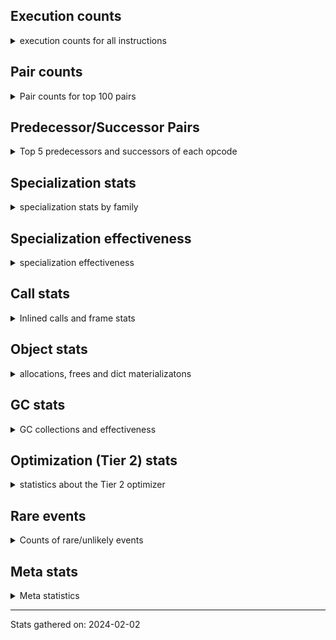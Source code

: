 ## Execution counts

<details>
<summary> execution counts for all instructions </summary>

|Name | Base Count | Head Count | Change | 
|---|---:|---:|---:|
| GET_YIELD_FROM_ITER | 20,719,928 | 36,719,752 | 77.2% |
| JUMP_BACKWARD_NO_INTERRUPT | 316,601,822 | 551,647,129 | 74.2% |
| SEND_GEN | 451,465,272 | 702,499,437 | 55.6% |
| LOAD_ATTR_CLASS | 134,963,840 | 173,419,923 | 28.5% |
| YIELD_VALUE | 1,048,396,328 | 1,300,358,433 | 24.0% |
| JUMP_BACKWARD | 142,427,052 | 159,706,044 | 12.1% |
| TO_BOOL_ALWAYS_TRUE | 211,801,482 | 235,888,000 | 11.4% |
| FOR_ITER_GEN | 200,161,213 | 217,205,905 | 8.5% |
| LOAD_FAST_CHECK | 10,403,323 | 11,253,388 | 8.2% |
| BUILD_CONST_KEY_MAP | 12,334,274 | 13,095,730 | 6.2% |
| UNARY_INVERT | 13,859,346 | 14,713,811 | 6.2% |
| LOAD_ATTR_INSTANCE_VALUE | 4,401,128,616 | 4,657,860,565 | 5.8% |
| RESUME_CHECK | 6,417,994,577 | 6,773,077,965 | 5.5% |
| END_SEND | 298,303,823 | 314,304,646 | 5.4% |
| COMPARE_OP_INT | 1,475,286,508 | 1,539,196,301 | 4.3% |
| RETURN_GENERATOR | 377,840,828 | 393,818,779 | 4.2% |
| LOAD_ATTR_PROPERTY | 79,414,991 | 82,363,883 | 3.7% |
| BEFORE_WITH | 8,640,025 | 8,956,716 | 3.7% |
| LOAD_ATTR_METHOD_WITH_VALUES | 2,036,760,633 | 2,106,280,975 | 3.4% |
| STORE_ATTR_INSTANCE_VALUE | 1,071,888,012 | 1,108,412,382 | 3.4% |
| UNARY_NEGATIVE | 152,145,738 | 157,187,887 | 3.3% |
| EXTENDED_ARG | 288,162,945 | 297,016,893 | 3.1% |
| TO_BOOL_INT | 185,539,172 | 190,823,700 | 2.8% |
| TO_BOOL_NONE | 598,551,654 | 614,955,316 | 2.7% |
| BINARY_SUBSCR_DICT | 600,926,601 | 617,298,064 | 2.7% |
| RETURN_CONST | 1,904,555,778 | 1,955,696,969 | 2.7% |
| POP_TOP | 3,372,273,457 | 3,456,202,614 | 2.5% |
| CALL_PY_EXACT_ARGS | 3,008,327,865 | 3,082,456,078 | 2.5% |
| CALL_METHOD_DESCRIPTOR_FAST | 395,938,673 | 405,637,573 | 2.4% |
| COMPARE_OP_STR | 312,534,395 | 319,974,150 | 2.4% |
| JUMP_FORWARD | 522,544,582 | 534,446,322 | 2.3% |
| POP_JUMP_IF_NONE | 429,085,226 | 438,699,457 | 2.2% |
| COMPARE_OP | 135,921,827 | 138,904,134 | 2.2% |
| LOAD_SUPER_ATTR_METHOD | 119,873,474 | 122,431,436 | 2.1% |
| CALL_BOUND_METHOD_EXACT_ARGS | 194,245,549 | 198,299,840 | 2.1% |
| LOAD_GLOBAL_MODULE | 3,446,964,792 | 3,513,093,278 | 1.9% |
| BINARY_OP_ADD_UNICODE | 92,828,460 | 94,570,540 | 1.9% |
| POP_JUMP_IF_FALSE | 7,054,650,369 | 7,178,842,844 | 1.8% |
| BINARY_OP_MULTIPLY_INT | 174,967,058 | 177,858,919 | 1.7% |
| LOAD_FAST | 27,451,749,504 | 27,883,175,612 | 1.6% |
| RETURN_VALUE | 3,929,987,453 | 3,983,581,679 | 1.4% |
| CALL_LIST_APPEND | 324,141,713 | 328,393,463 | 1.3% |
| STORE_FAST | 7,668,414,614 | 7,758,720,425 | 1.2% |
| CALL_LEN | 366,843,706 | 371,058,361 | 1.1% |
| LOAD_ATTR | 1,328,334,696 | 1,343,090,561 | 1.1% |
| ENTER_EXECUTOR | 2,374,318,301 | 2,400,122,126 | 1.1% |
| STORE_ATTR | 66,542,971 | 67,263,939 | 1.1% |
| LOAD_ATTR_METHOD_NO_DICT | 1,411,119,874 | 1,425,622,756 | 1.0% |
| EXIT_INIT_CHECK | 86,510,746 | 87,396,900 | 1.0% |
| CALL_PY_WITH_DEFAULTS | 215,174,363 | 217,343,043 | 1.0% |
| CALL_ALLOC_AND_ENTER_INIT | 88,793,706 | 89,679,860 | 1.0% |
| POP_JUMP_IF_TRUE | 1,736,203,964 | 1,753,469,257 | 1.0% |
| BINARY_SUBSCR_LIST_INT | 568,964,184 | 574,474,034 | 1.0% |
| LOAD_SUPER_ATTR_ATTR | 3,675,822 | 3,710,493 | 0.9% |
| INTERPRETER_EXIT | 1,964,488,770 | 1,982,832,404 | 0.9% |
| FOR_ITER_LIST | 654,278,516 | 660,370,458 | 0.9% |
| LOAD_CONST | 7,126,210,540 | 7,192,126,127 | 0.9% |
| CALL_BUILTIN_CLASS | 151,457,475 | 152,820,276 | 0.9% |
| COPY | 680,076,804 | 685,813,349 | 0.8% |
| BINARY_OP_ADD_INT | 864,624,469 | 871,725,536 | 0.8% |
| COPY_FREE_VARS | 342,986,552 | 345,782,904 | 0.8% |
| BUILD_LIST | 318,577,549 | 321,173,179 | 0.8% |
| STORE_SUBSCR_DICT | 263,600,023 | 265,650,693 | 0.8% |
| TO_BOOL_LIST | 157,008,733 | 158,164,534 | 0.7% |
| BINARY_SUBSCR_STR_INT | 470,479,020 | 473,938,459 | 0.7% |
| LIST_EXTEND | 36,332,745 | 36,577,574 | 0.7% |
| BINARY_SUBSCR | 504,636,476 | 508,034,093 | 0.7% |
| BINARY_OP | 638,647,016 | 642,773,892 | 0.6% |
| SWAP | 585,545,982 | 589,174,405 | 0.6% |
| LIST_APPEND | 61,897,674 | 62,278,976 | 0.6% |
| LOAD_ATTR_NONDESCRIPTOR_WITH_VALUES | 146,716,353 | 147,577,606 | 0.6% |
| LOAD_FAST_AND_CLEAR | 64,544,146 | 64,912,589 | 0.6% |
| CALL | 1,108,341,025 | 1,114,526,922 | 0.6% |
| CALL_METHOD_DESCRIPTOR_O | 393,929,941 | 396,073,815 | 0.5% |
| GET_ITER | 699,242,747 | 702,963,236 | 0.5% |
| CALL_METHOD_DESCRIPTOR_NOARGS | 276,313,769 | 277,769,365 | 0.5% |
| FOR_ITER | 121,171,563 | 121,792,652 | 0.5% |
| CONTAINS_OP | 1,006,291,101 | 1,011,307,921 | 0.5% |
| CONVERT_VALUE | 90,298,584 | 90,748,220 | 0.5% |
| POP_JUMP_IF_NOT_NONE | 633,308,596 | 636,369,267 | 0.5% |
| TO_BOOL_BOOL | 3,734,586,644 | 3,751,984,652 | 0.5% |
| TO_BOOL | 337,517,857 | 339,046,534 | 0.5% |
| FORMAT_SIMPLE | 101,698,980 | 102,150,126 | 0.4% |
| BUILD_STRING | 51,332,388 | 51,558,526 | 0.4% |
| UNARY_NOT | 59,057,551 | 59,315,423 | 0.4% |
| NOP | 953,218,615 | 957,335,199 | 0.4% |
| BUILD_SLICE | 95,911,164 | 96,292,085 | 0.4% |
| STORE_SUBSCR_LIST_INT | 126,003,943 | 126,455,284 | 0.4% |
| LOAD_FAST_LOAD_FAST | 6,182,237,014 | 6,203,667,379 | 0.3% |
| UNPACK_SEQUENCE_TWO_TUPLE | 346,132,665 | 347,204,443 | 0.3% |
| LOAD_ATTR_METHOD_LAZY_DICT | 59,100,324 | 59,272,432 | 0.3% |
| LOAD_ATTR_MODULE | 497,465,976 | 498,901,696 | 0.3% |
| DICT_UPDATE | 66,280 | 66,470 | 0.3% |
| BINARY_SLICE | 281,976,088 | 282,748,735 | 0.3% |
| LOAD_GLOBAL_BUILTIN | 4,354,621,602 | 4,365,794,936 | 0.3% |
| LOAD_ATTR_SLOT | 1,637,432,496 | 1,641,414,812 | 0.2% |
| FOR_ITER_RANGE | 88,783,729 | 88,995,814 | 0.2% |
| BUILD_TUPLE | 814,934,618 | 816,769,713 | 0.2% |
| BUILD_MAP | 114,608,222 | 114,859,178 | 0.2% |
| CALL_ISINSTANCE | 891,155,236 | 892,778,674 | 0.2% |
| WITH_EXCEPT_START | 183,980 | 184,304 | 0.2% |
| BINARY_OP_ADD_FLOAT | 140,797,758 | 141,040,959 | 0.2% |
| LOAD_DEREF | 717,648,258 | 718,861,496 | 0.2% |
| CALL_KW | 243,312,659 | 243,697,370 | 0.2% |
| PUSH_NULL | 1,274,152,397 | 1,275,946,855 | 0.1% |
| CALL_TUPLE_1 | 24,978,461 | 25,011,649 | 0.1% |
| CALL_BUILTIN_FAST | 925,661,828 | 926,769,025 | 0.1% |
| IS_OP | 740,955,537 | 741,841,668 | 0.1% |
| BINARY_OP_SUBTRACT_FLOAT | 108,184,899 | 108,307,591 | 0.1% |
| BINARY_OP_SUBTRACT_INT | 401,845,810 | 402,268,061 | 0.1% |
| DELETE_ATTR | 5,731,283 | 5,736,129 | 0.1% |
| INSTRUMENTED_JUMP_BACKWARD | 10,004 | 10,012 | 0.1% |
| INSTRUMENTED_FOR_ITER | 11,284 | 11,292 | 0.1% |
| COMPARE_OP_FLOAT | 181,121,159 | 181,243,206 | 0.1% |
| STORE_FAST_STORE_FAST | 1,732,305,400 | 1,733,442,415 | 0.1% |
| INSTRUMENTED_POP_JUMP_IF_TRUE | 13,444 | 13,452 | 0.1% |
| CALL_FUNCTION_EX | 186,667,967 | 186,778,082 | 0.1% |
| CHECK_EXC_MATCH | 20,931,695 | 20,943,931 | 0.1% |
| POP_EXCEPT | 21,554,869 | 21,567,433 | 0.1% |
| PUSH_EXC_INFO | 21,555,019 | 21,567,582 | 0.1% |
| DELETE_FAST | 2,082,041 | 2,083,018 | 0.0% |
| CALL_BUILTIN_FAST_WITH_KEYWORDS | 106,304,004 | 106,348,059 | 0.0% |
| BINARY_OP_INPLACE_ADD_UNICODE | 7,821,760 | 7,824,800 | 0.0% |
| RERAISE | 2,612,780 | 2,613,748 | 0.0% |
| STORE_FAST_LOAD_FAST | 34,767,515 | 34,779,059 | 0.0% |
| STORE_GLOBAL | 8,197,380 | 8,199,940 | 0.0% |
| TO_BOOL_STR | 73,071,846 | 73,092,605 | 0.0% |
| IMPORT_NAME | 9,409,861 | 9,412,450 | 0.0% |
| CALL_METHOD_DESCRIPTOR_FAST_WITH_KEYWORDS | 23,866,159 | 23,872,659 | 0.0% |
| IMPORT_FROM | 10,428,344 | 10,430,686 | 0.0% |
| UNPACK_SEQUENCE_TUPLE | 445,686,111 | 445,752,253 | 0.0% |
| CALL_BUILTIN_O | 893,576,786 | 893,692,142 | 0.0% |
| MAKE_CELL | 104,180,529 | 104,192,490 | 0.0% |
| LOAD_SUPER_ATTR | 18,342 | 18,344 | 0.0% |
| DICT_MERGE | 36,142,467 | 36,146,396 | 0.0% |
| STORE_DEREF | 91,062,800 | 91,069,904 | 0.0% |
| UNPACK_SEQUENCE | 310,181 | 310,158 | -0.0% |
| STORE_SUBSCR | 180,980,313 | 180,993,591 | 0.0% |
| SET_FUNCTION_ATTRIBUTE | 90,237,641 | 90,243,357 | 0.0% |
| BUILD_SET | 1,662,605 | 1,662,502 | -0.0% |
| MAKE_FUNCTION | 99,645,683 | 99,651,521 | 0.0% |
| BINARY_OP_MULTIPLY_FLOAT | 267,938,820 | 267,954,381 | 0.0% |
| MAP_ADD | 32,740,911 | 32,742,668 | 0.0% |
| STORE_ATTR_SLOT | 1,417,434,737 | 1,417,500,050 | 0.0% |
| BINARY_SUBSCR_GETITEM | 189,345,370 | 189,353,826 | 0.0% |
| CALL_STR_1 | 40,129,051 | 40,130,771 | 0.0% |
| LOAD_ATTR_NONDESCRIPTOR_NO_DICT | 81,832,767 | 81,836,145 | 0.0% |
| SET_ADD | 906,718 | 906,681 | -0.0% |
| CALL_TYPE_1 | 317,201,896 | 317,193,079 | -0.0% |
| BINARY_SUBSCR_TUPLE_INT | 215,553,239 | 215,558,989 | 0.0% |
| RAISE_VARARGS | 3,814,986 | 3,815,080 | 0.0% |
| DELETE_SUBSCR | 177,637,937 | 177,641,309 | 0.0% |
| RESUME | 271,019 | 271,024 | 0.0% |
| LOAD_GLOBAL | 10,839,780 | 10,839,942 | 0.0% |
| UNPACK_SEQUENCE_LIST | 140,829,590 | 140,831,666 | 0.0% |
| END_FOR | 76,079,363 | 76,080,250 | 0.0% |
| GET_AWAITABLE | 152,102,583 | 152,103,566 | 0.0% |
| FOR_ITER_TUPLE | 328,491,273 | 328,493,332 | 0.0% |
| STORE_SLICE | 35,829,060 | 35,829,250 | 0.0% |
| SEND | 165,326,875 | 165,327,618 | 0.0% |
| CALL_INTRINSIC_1 | 161,054,893 | 161,055,360 | 0.0% |
| LOAD_ATTR_WITH_HINT | 431,500,927 | 431,499,797 | -0.0% |
| STORE_ATTR_WITH_HINT | 67,112,794 | 67,112,807 | 0.0% |
| INSTRUMENTED_POP_JUMP_IF_FALSE | 19,465,840 | 19,465,840 | 0.0% |
| INSTRUMENTED_RESUME | 19,443,620 | 19,443,620 | 0.0% |
| INSTRUMENTED_RETURN_VALUE | 19,434,720 | 19,434,720 | 0.0% |
| LOAD_NAME | 13,238,940 | 13,238,940 | 0.0% |
| GET_ANEXT | 8,000,960 | 8,000,960 | 0.0% |
| END_ASYNC_FOR | 8,000,000 | 8,000,000 | 0.0% |
| GET_AITER | 8,000,000 | 8,000,000 | 0.0% |
| BEFORE_ASYNC_WITH | 3,005,920 | 3,005,920 | 0.0% |
| UNPACK_EX | 755,420 | 755,420 | 0.0% |
| STORE_NAME | 399,460 | 399,460 | 0.0% |
| SET_UPDATE | 88,520 | 88,520 | 0.0% |
| LOAD_BUILD_CLASS | 19,840 | 19,840 | 0.0% |
| INSTRUMENTED_RETURN_CONST | 7,200 | 7,200 | 0.0% |
| LOAD_LOCALS | 3,860 | 3,860 | 0.0% |
| LOAD_FROM_DICT_OR_DEREF | 3,840 | 3,840 | 0.0% |
| CLEANUP_THROW | 1,520 | 1,520 | 0.0% |
| DELETE_NAME | 900 | 900 | 0.0% |
| FORMAT_WITH_SPEC | 840 | 840 | 0.0% |
| INSTRUMENTED_POP_JUMP_IF_NONE | 720 | 720 | 0.0% |
| SETUP_ANNOTATIONS | 540 | 540 | 0.0% |
| INSTRUMENTED_JUMP_FORWARD | 400 | 400 | 0.0% |
| INSTRUMENTED_POP_JUMP_IF_NOT_NONE | 400 | 400 | 0.0% |
| CALL_INTRINSIC_2 | 80 | 80 | 0.0% |


</details>

## Pair counts

<details>
<summary> Pair counts for top 100 pairs </summary>

Not included in comparative output.


</details>

## Predecessor/Successor Pairs

<details>
<summary> Top 5 predecessors and successors of each opcode </summary>

Not included in comparative output.


</details>

## Specialization stats

<details>
<summary> specialization stats by family </summary>

### BINARY_OP

<details>
<summary> specialization stats for BINARY_OP family </summary>

|Kind | Base Count | Base Ratio | Head Count | Head Ratio | Change | 
|---|---:|---:|---:|---:|---:|
|          hit | 2,009,714,652 | 74.5% | 2,022,256,384 | 74.5% | 0.6% |
|     deferred | 685,466,162 | 25.4% | 689,591,754 | 25.4% | 0.6% |
|         miss | 49,294,382 | 1.8% | 49,294,403 | 1.8% | 0.0% |

| | Base Count | Base Ratio | Head Count | Head Ratio | Change | 
|---|---:|---:|---:|---:|---:|
| Failure | 1,496,735 | 60.5% | 1,497,997 | 60.5% | 0.1% |
| Success | 978,501 | 39.5% | 978,544 | 39.5% | 0.0% |

|Failure kind | Base Count | Base Ratio | Head Count | Head Ratio | Change | 
|---|---:|---:|---:|---:|---:|
| or | 17,205 | 1.1% | 17,529 | 1.2% | 1.9% |
| and int | 46,381 | 3.1% | 46,911 | 3.1% | 1.1% |
| true divide other | 3,320 | 0.2% | 3,340 | 0.2% | 0.6% |
| true divide different types | 9,841 | 0.7% | 9,887 | 0.7% | 0.5% |
| remainder | 51,656 | 3.5% | 51,828 | 3.5% | 0.3% |
| and other | 1,716 | 0.1% | 1,711 | 0.1% | -0.3% |
| xor | 8,581 | 0.6% | 8,602 | 0.6% | 0.2% |
| power | 4,787 | 0.3% | 4,794 | 0.3% | 0.1% |
| add other | 57,961 | 3.9% | 58,007 | 3.9% | 0.1% |
| rshift | 13,469 | 0.9% | 13,473 | 0.9% | 0.0% |
| add different types | 181,888 | 12.2% | 181,932 | 12.1% | 0.0% |
| true divide float | 5,121 | 0.3% | 5,122 | 0.3% | 0.0% |
| lshift | 17,703 | 1.2% | 17,706 | 1.2% | 0.0% |
| multiply different types | 243,764 | 16.3% | 243,802 | 16.3% | 0.0% |
| floor divide | 32,184 | 2.2% | 32,188 | 2.1% | 0.0% |
| subtract different types | 783,778 | 52.4% | 783,785 | 52.3% | 0.0% |
| subtract other | 12,720 | 0.8% | 12,720 | 0.8% | 0.0% |
| multiply other | 4,120 | 0.3% | 4,120 | 0.3% | 0.0% |
| and different types | 540 | 0.0% | 540 | 0.0% | 0.0% |


</details>

### BINARY_SLICE

<details>
<summary> specialization stats for BINARY_SLICE family </summary>


</details>

### BINARY_SUBSCR

<details>
<summary> specialization stats for BINARY_SUBSCR family </summary>

|Kind | Base Count | Base Ratio | Head Count | Head Ratio | Change | 
|---|---:|---:|---:|---:|---:|
|          hit | 2,040,507,981 | 80.0% | 2,065,862,810 | 80.1% | 1.2% |
|     deferred | 509,010,422 | 20.0% | 512,406,857 | 19.9% | 0.7% |
|         miss | 4,760,433 | 0.2% | 4,760,562 | 0.2% | 0.0% |

| | Base Count | Base Ratio | Head Count | Head Ratio | Change | 
|---|---:|---:|---:|---:|---:|
| Failure | 197,501 | 51.1% | 198,806 | 51.3% | 0.7% |
| Success | 188,986 | 48.9% | 188,992 | 48.7% | 0.0% |

|Failure kind | Base Count | Base Ratio | Head Count | Head Ratio | Change | 
|---|---:|---:|---:|---:|---:|
| buffer slice | 880 | 0.4% | 960 | 0.5% | 9.1% |
| buffer int | 16,575 | 8.4% | 16,839 | 8.5% | 1.6% |
| out of range | 71,674 | 36.3% | 72,595 | 36.5% | 1.3% |
| tuple slice | 81 | 0.0% | 82 | 0.0% | 1.2% |
| list slice | 6,340 | 3.2% | 6,380 | 3.2% | 0.6% |
| other | 56,811 | 28.8% | 56,810 | 28.6% | -0.0% |
| array int | 36,680 | 18.6% | 36,680 | 18.5% | 0.0% |
| sequence int | 4,280 | 2.2% | 4,280 | 2.2% | 0.0% |
| code complex parameters | 4,080 | 2.1% | 4,080 | 2.1% | 0.0% |
| string slice | 100 | 0.1% | 100 | 0.1% | 0.0% |


</details>

### CALL

<details>
<summary> specialization stats for CALL family </summary>

|Kind | Base Count | Base Ratio | Head Count | Head Ratio | Change | 
|---|---:|---:|---:|---:|---:|
|         miss | 220,926,659 | 2.2% | 227,424,879 | 2.3% | 2.9% |
|          hit | 8,605,920,736 | 86.6% | 8,710,302,052 | 86.7% | 1.2% |
|     deferred | 1,323,749,243 | 13.3% | 1,336,306,821 | 13.3% | 0.9% |
|        deopt | 22,840 | 0.0% | 22,840 | 0.0% | 0.0% |

| | Base Count | Base Ratio | Head Count | Head Ratio | Change | 
|---|---:|---:|---:|---:|---:|
| Success | 4,677,355 | 84.8% | 4,800,048 | 85.0% | 2.6% |
| Failure | 841,086 | 15.2% | 844,932 | 15.0% | 0.5% |

|Failure kind | Base Count | Base Ratio | Head Count | Head Ratio | Change | 
|---|---:|---:|---:|---:|---:|
| operator wrapper | 5,113 | 0.6% | 5,452 | 0.6% | 6.6% |
| class mutable | 20,264 | 2.4% | 20,893 | 2.5% | 3.1% |
| str | 1,680 | 0.2% | 1,700 | 0.2% | 1.2% |
| meth descr varargs keywords | 17,476 | 2.1% | 17,677 | 2.1% | 1.2% |
| cfunc noargs | 65,353 | 7.8% | 65,937 | 7.8% | 0.9% |
| wrong number arguments | 8,960 | 1.1% | 9,040 | 1.1% | 0.9% |
| bound method | 11,704 | 1.4% | 11,793 | 1.4% | 0.8% |
| cfunc varargs | 10,935 | 1.3% | 11,011 | 1.3% | 0.7% |
| cfunc varargs keywords | 27,708 | 3.3% | 27,895 | 3.3% | 0.7% |
| class no vectorcall | 65,033 | 7.7% | 65,391 | 7.7% | 0.6% |
| code complex parameters | 153,234 | 18.2% | 153,930 | 18.2% | 0.5% |
| other | 33,159 | 3.9% | 33,266 | 3.9% | 0.3% |
| method wrapper | 4,511 | 0.5% | 4,524 | 0.5% | 0.3% |
| meth descr varargs | 61,813 | 7.3% | 61,921 | 7.3% | 0.2% |
| meth descr method fastcall keywords | 178,307 | 21.2% | 178,593 | 21.1% | 0.2% |
| metaclass | 37,736 | 4.5% | 37,789 | 4.5% | 0.1% |
| no dict | 99,900 | 11.9% | 99,920 | 11.8% | 0.0% |
| init not python | 16,380 | 1.9% | 16,380 | 1.9% | 0.0% |
| cmethod | 11,820 | 1.4% | 11,820 | 1.4% | 0.0% |
| init not simple | 10,000 | 1.2% | 10,000 | 1.2% | 0.0% |
| out of versions | 100 | 0.0% | 100 | 0.0% | 0.0% |


</details>

### COMPARE_OP

<details>
<summary> specialization stats for COMPARE_OP family </summary>

|Kind | Base Count | Base Ratio | Head Count | Head Ratio | Change | 
|---|---:|---:|---:|---:|---:|
|          hit | 1,967,071,806 | 93.5% | 2,038,529,682 | 93.5% | 3.6% |
|     deferred | 137,477,397 | 6.5% | 140,471,451 | 6.4% | 2.2% |
|         miss | 1,870,256 | 0.1% | 1,883,975 | 0.1% | 0.7% |

| | Base Count | Base Ratio | Head Count | Head Ratio | Change | 
|---|---:|---:|---:|---:|---:|
| Failure | 216,432 | 68.8% | 218,144 | 68.9% | 0.8% |
| Success | 98,254 | 31.2% | 98,514 | 31.1% | 0.3% |

|Failure kind | Base Count | Base Ratio | Head Count | Head Ratio | Change | 
|---|---:|---:|---:|---:|---:|
| bytes | 3,200 | 1.5% | 3,320 | 1.5% | 3.8% |
| long float | 1,584 | 0.7% | 1,626 | 0.7% | 2.7% |
| baseobject | 27,304 | 12.6% | 27,867 | 12.8% | 2.1% |
| different types | 49,615 | 22.9% | 50,010 | 22.9% | 0.8% |
| big int | 60,329 | 27.9% | 60,711 | 27.8% | 0.6% |
| tuple | 14,318 | 6.6% | 14,408 | 6.6% | 0.6% |
| float long | 15,434 | 7.1% | 15,509 | 7.1% | 0.5% |
| other | 24,211 | 11.2% | 24,249 | 11.1% | 0.2% |
| bool | 4,957 | 2.3% | 4,964 | 2.3% | 0.1% |
| string | 10,560 | 4.9% | 10,560 | 4.8% | 0.0% |
| list | 3,100 | 1.4% | 3,100 | 1.4% | 0.0% |
| set | 1,820 | 0.8% | 1,820 | 0.8% | 0.0% |


</details>

### FOR_ITER

<details>
<summary> specialization stats for FOR_ITER family </summary>

|Kind | Base Count | Base Ratio | Head Count | Head Ratio | Change | 
|---|---:|---:|---:|---:|---:|
|          hit | 1,133,735,929 | 81.4% | 1,157,026,821 | 81.7% | 2.1% |
|     deferred | 256,341,614 | 18.4% | 257,018,106 | 18.1% | 0.3% |
|         miss | 137,978,802 | 9.9% | 138,038,688 | 9.7% | 0.0% |

| | Base Count | Base Ratio | Head Count | Head Ratio | Change | 
|---|---:|---:|---:|---:|---:|
| Failure | 154,306 | 5.5% | 157,635 | 5.6% | 2.2% |
| Success | 2,654,445 | 94.5% | 2,655,599 | 94.4% | 0.0% |

|Failure kind | Base Count | Base Ratio | Head Count | Head Ratio | Change | 
|---|---:|---:|---:|---:|---:|
| dict items | 57,169 | 37.0% | 60,339 | 38.3% | 5.5% |
| reversed list | 5,960 | 3.9% | 6,060 | 3.8% | 1.7% |
| itertools | 4,600 | 3.0% | 4,620 | 2.9% | 0.4% |
| set | 23,752 | 15.4% | 23,791 | 15.1% | 0.2% |
| enumerate | 15,125 | 9.8% | 15,125 | 9.6% | 0.0% |
| zip | 13,140 | 8.5% | 13,140 | 8.3% | 0.0% |
| seq iter | 10,460 | 6.8% | 10,460 | 6.6% | 0.0% |
| dict keys | 7,060 | 4.6% | 7,060 | 4.5% | 0.0% |
| other | 7,020 | 4.5% | 7,020 | 4.5% | 0.0% |
| dict values | 5,640 | 3.7% | 5,640 | 3.6% | 0.0% |
| ascii string | 2,260 | 1.5% | 2,260 | 1.4% | 0.0% |
| map | 1,280 | 0.8% | 1,280 | 0.8% | 0.0% |
| bytes | 520 | 0.3% | 520 | 0.3% | 0.0% |
| callable | 280 | 0.2% | 280 | 0.2% | 0.0% |
| string | 40 | 0.0% | 40 | 0.0% | 0.0% |


</details>

### LOAD_ATTR

<details>
<summary> specialization stats for LOAD_ATTR family </summary>

|Kind | Base Count | Base Ratio | Head Count | Head Ratio | Change | 
|---|---:|---:|---:|---:|---:|
|          hit | 10,219,455,977 | 83.5% | 10,602,759,368 | 83.8% | 3.8% |
|     deferred | 2,011,371,206 | 16.4% | 2,031,331,002 | 16.1% | 1.0% |
|         miss | 697,980,820 | 5.7% | 703,291,222 | 5.6% | 0.8% |
|        deopt | 1,815,514 | 0.0% | 1,816,131 | 0.0% | 0.0% |

| | Base Count | Base Ratio | Head Count | Head Ratio | Change | 
|---|---:|---:|---:|---:|---:|
| Success | 13,885,814 | 92.9% | 13,986,061 | 92.9% | 0.7% |
| Failure | 1,058,496 | 7.1% | 1,064,720 | 7.1% | 0.6% |

|Failure kind | Base Count | Base Ratio | Head Count | Head Ratio | Change | 
|---|---:|---:|---:|---:|---:|
| class attr simple | 5,882 | 0.6% | 6,124 | 0.6% | 4.1% |
| class method obj | 22,300 | 2.1% | 23,140 | 2.2% | 3.8% |
| method | 136,313 | 12.9% | 138,011 | 13.0% | 1.2% |
| non overriding descriptor | 10,852 | 1.0% | 10,986 | 1.0% | 1.2% |
| non object slot | 3,460 | 0.3% | 3,500 | 0.3% | 1.2% |
| mutable class | 67,640 | 6.4% | 68,224 | 6.4% | 0.9% |
| not managed dict | 125,175 | 11.8% | 125,950 | 11.8% | 0.6% |
| class attr descriptor | 17,660 | 1.7% | 17,760 | 1.7% | 0.6% |
| shadowed | 96,861 | 9.2% | 97,291 | 9.1% | 0.4% |
| has managed dict | 308,425 | 29.1% | 309,599 | 29.1% | 0.4% |
| overridden | 17,969 | 1.7% | 18,020 | 1.7% | 0.3% |
| metaclass attribute | 225,099 | 21.3% | 225,255 | 21.2% | 0.1% |
| module attr not found | 10,560 | 1.0% | 10,560 | 1.0% | 0.0% |
| not in keys | 7,260 | 0.7% | 7,260 | 0.7% | 0.0% |
| builtin class method | 2,960 | 0.3% | 2,960 | 0.3% | 0.0% |
| property | 60 | 0.0% | 60 | 0.0% | 0.0% |
| out of versions | 20 | 0.0% | 20 | 0.0% | 0.0% |


</details>

### LOAD_GLOBAL

<details>
<summary> specialization stats for LOAD_GLOBAL family </summary>

|Kind | Base Count | Base Ratio | Head Count | Head Ratio | Change | 
|---|---:|---:|---:|---:|---:|
|         miss | 313,391 | 0.0% | 318,194 | 0.0% | 1.5% |
|          hit | 7,801,273,003 | 99.9% | 7,878,570,020 | 99.9% | 1.0% |
|     deferred | 10,608,516 | 0.1% | 10,613,374 | 0.1% | 0.0% |
|        deopt | 9,340 | 0.0% | 9,340 | 0.0% | 0.0% |

| | Base Count | Base Ratio | Head Count | Head Ratio | Change | 
|---|---:|---:|---:|---:|---:|
| Success | 544,655 | 100.0% | 544,762 | 100.0% | 0.0% |
| Failure | 0 | 0.0% | 0 | 0.0% |  |


</details>

### LOAD_SUPER_ATTR

<details>
<summary> specialization stats for LOAD_SUPER_ATTR family </summary>

|Kind | Base Count | Base Ratio | Head Count | Head Ratio | Change | 
|---|---:|---:|---:|---:|---:|
|          hit | 123,549,296 | 100.0% | 126,141,929 | 100.0% | 2.1% |
|     deferred | 9,242 | 0.0% | 9,244 | 0.0% | 0.0% |

| | Base Count | Base Ratio | Head Count | Head Ratio | Change | 
|---|---:|---:|---:|---:|---:|
| Success | 9,100 | 100.0% | 9,100 | 100.0% | 0.0% |
| Failure | 0 | 0.0% | 0 | 0.0% |  |


</details>

### POP_JUMP_IF_FALSE

<details>
<summary> specialization stats for POP_JUMP_IF_FALSE family </summary>


</details>

### POP_JUMP_IF_NONE

<details>
<summary> specialization stats for POP_JUMP_IF_NONE family </summary>


</details>

### POP_JUMP_IF_NOT_NONE

<details>
<summary> specialization stats for POP_JUMP_IF_NOT_NONE family </summary>


</details>

### POP_JUMP_IF_TRUE

<details>
<summary> specialization stats for POP_JUMP_IF_TRUE family </summary>


</details>

### SEND

<details>
<summary> specialization stats for SEND family </summary>

|Kind | Base Count | Base Ratio | Head Count | Head Ratio | Change | 
|---|---:|---:|---:|---:|---:|
|          hit | 451,434,372 | 73.2% | 702,468,537 | 80.9% | 55.6% |
|     deferred | 165,298,974 | 26.8% | 165,299,720 | 19.0% | 0.0% |
|         miss | 30,900 | 0.0% | 30,900 | 0.0% | 0.0% |

| | Base Count | Base Ratio | Head Count | Head Ratio | Change | 
|---|---:|---:|---:|---:|---:|
| Success | 6,211 | 10.6% | 6,209 | 10.6% | -0.0% |
| Failure | 52,590 | 89.4% | 52,589 | 89.4% | -0.0% |

|Failure kind | Base Count | Base Ratio | Head Count | Head Ratio | Change | 
|---|---:|---:|---:|---:|---:|
| other | 15,910 | 30.3% | 15,909 | 30.3% | -0.0% |
| async generator send | 33,180 | 63.1% | 33,180 | 63.1% | 0.0% |
| list | 3,260 | 6.2% | 3,260 | 6.2% | 0.0% |
| dict keys | 240 | 0.5% | 240 | 0.5% | 0.0% |


</details>

### STORE_ATTR

<details>
<summary> specialization stats for STORE_ATTR family </summary>

|Kind | Base Count | Base Ratio | Head Count | Head Ratio | Change | 
|---|---:|---:|---:|---:|---:|
|          hit | 2,363,830,790 | 90.1% | 2,399,493,699 | 90.2% | 1.5% |
|     deferred | 255,284,714 | 9.7% | 256,914,525 | 9.7% | 0.6% |
|         miss | 192,604,753 | 7.3% | 193,531,540 | 7.3% | 0.5% |

| | Base Count | Base Ratio | Head Count | Head Ratio | Change | 
|---|---:|---:|---:|---:|---:|
| Failure | 96,302 | 2.5% | 96,784 | 2.5% | 0.5% |
| Success | 3,766,708 | 97.5% | 3,784,170 | 97.5% | 0.5% |

|Failure kind | Base Count | Base Ratio | Head Count | Head Ratio | Change | 
|---|---:|---:|---:|---:|---:|
| property | 3,920 | 4.1% | 4,160 | 4.3% | 6.1% |
| overriding descriptor | 10,480 | 10.9% | 10,640 | 11.0% | 1.5% |
| no dict | 3,080 | 3.2% | 3,120 | 3.2% | 1.3% |
| class attr simple | 45,820 | 47.6% | 45,860 | 47.4% | 0.1% |
| not managed dict | 2,642 | 2.7% | 2,644 | 2.7% | 0.1% |
| not in dict | 15,880 | 16.5% | 15,880 | 16.4% | 0.0% |
| not in keys | 7,760 | 8.1% | 7,760 | 8.0% | 0.0% |
| overridden | 5,160 | 5.4% | 5,160 | 5.3% | 0.0% |
| method | 1,540 | 1.6% | 1,540 | 1.6% | 0.0% |
| mutable class | 20 | 0.0% | 20 | 0.0% | 0.0% |


</details>

### STORE_SLICE

<details>
<summary> specialization stats for STORE_SLICE family </summary>


</details>

### STORE_SUBSCR

<details>
<summary> specialization stats for STORE_SUBSCR family </summary>

|Kind | Base Count | Base Ratio | Head Count | Head Ratio | Change | 
|---|---:|---:|---:|---:|---:|
|          hit | 389,601,086 | 68.3% | 392,103,097 | 68.4% | 0.6% |
|     deferred | 180,875,033 | 31.7% | 180,888,264 | 31.6% | 0.0% |
|         miss | 2,880 | 0.0% | 2,880 | 0.0% | 0.0% |

| | Base Count | Base Ratio | Head Count | Head Ratio | Change | 
|---|---:|---:|---:|---:|---:|
| Failure | 91,981 | 85.0% | 92,023 | 85.0% | 0.0% |
| Success | 16,179 | 15.0% | 16,184 | 15.0% | 0.0% |

|Failure kind | Base Count | Base Ratio | Head Count | Head Ratio | Change | 
|---|---:|---:|---:|---:|---:|
| other | 780 | 0.8% | 800 | 0.9% | 2.6% |
| py simple | 42,716 | 46.4% | 42,736 | 46.4% | 0.0% |
| dict subclass no override | 27,045 | 29.4% | 27,047 | 29.4% | 0.0% |
| array int | 16,840 | 18.3% | 16,840 | 18.3% | 0.0% |
| out of range | 2,840 | 3.1% | 2,840 | 3.1% | 0.0% |
| bytearray int | 1,760 | 1.9% | 1,760 | 1.9% | 0.0% |


</details>

### TO_BOOL

<details>
<summary> specialization stats for TO_BOOL family </summary>

|Kind | Base Count | Base Ratio | Head Count | Head Ratio | Change | 
|---|---:|---:|---:|---:|---:|
|         miss | 105,083,977 | 2.0% | 122,158,395 | 2.3% | 16.2% |
|     deferred | 439,721,556 | 8.3% | 458,001,793 | 8.5% | 4.2% |
|          hit | 4,855,475,554 | 91.6% | 4,902,750,412 | 91.4% | 1.0% |

| | Base Count | Base Ratio | Head Count | Head Ratio | Change | 
|---|---:|---:|---:|---:|---:|
| Success | 2,207,790 | 76.7% | 2,529,941 | 79.0% | 14.6% |
| Failure | 672,488 | 23.3% | 673,195 | 21.0% | 0.1% |

|Failure kind | Base Count | Base Ratio | Head Count | Head Ratio | Change | 
|---|---:|---:|---:|---:|---:|
| sequence | 16,455 | 2.4% | 16,659 | 2.5% | 1.2% |
| dict | 35,120 | 5.2% | 35,242 | 5.2% | 0.3% |
| bytes | 19,100 | 2.8% | 19,142 | 2.8% | 0.2% |
| mapping | 98,350 | 14.6% | 98,539 | 14.6% | 0.2% |
| set | 32,630 | 4.9% | 32,666 | 4.9% | 0.1% |
| tuple | 112,325 | 16.7% | 112,364 | 16.7% | 0.0% |
| other | 172,001 | 25.6% | 172,045 | 25.6% | 0.0% |
| number | 182,247 | 27.1% | 182,278 | 27.1% | 0.0% |
| float | 2,600 | 0.4% | 2,600 | 0.4% | 0.0% |
| bytearray | 1,240 | 0.2% | 1,240 | 0.2% | 0.0% |
| memory view | 420 | 0.1% | 420 | 0.1% | 0.0% |


</details>

### UNPACK_SEQUENCE

<details>
<summary> specialization stats for UNPACK_SEQUENCE family </summary>

|Kind | Base Count | Base Ratio | Head Count | Head Ratio | Change | 
|---|---:|---:|---:|---:|---:|
|          hit | 929,796,906 | 99.7% | 930,936,902 | 99.7% | 0.1% |
|     deferred | 3,063,493 | 0.3% | 3,063,463 | 0.3% | -0.0% |
|         miss | 2,851,460 | 0.3% | 2,851,460 | 0.3% | 0.0% |

| | Base Count | Base Ratio | Head Count | Head Ratio | Change | 
|---|---:|---:|---:|---:|---:|
| Failure | 2,436 | 2.5% | 2,431 | 2.5% | -0.2% |
| Success | 95,712 | 97.5% | 95,724 | 97.5% | 0.0% |

|Failure kind | Base Count | Base Ratio | Head Count | Head Ratio | Change | 
|---|---:|---:|---:|---:|---:|
| sequence | 1,436 | 58.9% | 1,431 | 58.9% | -0.3% |
| iterator | 620 | 25.5% | 620 | 25.5% | 0.0% |
| other | 380 | 15.6% | 380 | 15.6% | 0.0% |


</details>


</details>

## Specialization effectiveness

<details>
<summary> specialization effectiveness </summary>

|Instructions | Base Count | Base Ratio | Head Count | Head Ratio | Change | 
|---|---:|---:|---:|---:|---:|
| Specialized hits | 49,120,055,489 | 34.4% | 50,509,378,117 | 34.6% | 2.8% |
| Specialized misses | 1,414,198,675 | 1.0% | 1,444,089,460 | 1.0% | 2.1% |
| Basic | 77,509,693,285 | 54.3% | 78,971,403,408 | 54.1% | 1.9% |
| Not specialized | 14,769,642,225 | 10.3% | 14,958,881,190 | 10.3% | 1.3% |

### Deferred by instruction

<details>
<summary> deferred by instruction </summary>

|Name | Base Count | Base Ratio | Head Count | Head Ratio | Change | 
|---|---:|---:|---:|---:|---:|
| TO_BOOL | 439,721,556 | 7.4% | 458,001,793 | 7.6% | 4.2% |
| COMPARE_OP | 137,477,397 | 2.3% | 140,471,451 | 2.3% | 2.2% |
| LOAD_ATTR | 2,011,371,206 | 33.6% | 2,031,331,002 | 33.6% | 1.0% |
| CALL | 1,323,749,243 | 22.1% | 1,336,306,821 | 22.1% | 0.9% |
| BINARY_SUBSCR | 509,010,422 | 8.5% | 512,406,857 | 8.5% | 0.7% |
| STORE_ATTR | 255,284,714 | 4.3% | 256,914,525 | 4.3% | 0.6% |
| BINARY_OP | 685,466,162 | 11.5% | 689,591,754 | 11.4% | 0.6% |
| FOR_ITER | 256,341,614 | 4.3% | 257,018,106 | 4.3% | 0.3% |
| STORE_SUBSCR | 180,875,033 | 3.0% | 180,888,264 | 3.0% | 0.0% |
| SEND | 165,298,974 | 2.8% | 165,299,720 | 2.7% | 0.0% |


</details>

### Misses by instruction

<details>
<summary> misses by instruction </summary>

|Name | Base Count | Base Ratio | Head Count | Head Ratio | Change | 
|---|---:|---:|---:|---:|---:|
| TO_BOOL_NONE | 51,244,287 | 3.6% | 59,781,790 | 4.1% | 16.7% |
| CALL_PY_EXACT_ARGS | 103,173,100 | 7.3% | 107,407,075 | 7.4% | 4.1% |
| LOAD_ATTR_METHOD_WITH_VALUES | 195,512,847 | 13.8% | 198,764,651 | 13.8% | 1.7% |
| STORE_ATTR_INSTANCE_VALUE | 98,684,372 | 7.0% | 99,628,740 | 6.9% | 1.0% |
| LOAD_ATTR_INSTANCE_VALUE | 255,997,321 | 18.1% | 258,046,090 | 17.9% | 0.8% |
| FOR_ITER_LIST | 68,997,675 | 4.9% | 69,034,905 | 4.8% | 0.1% |
| FOR_ITER_TUPLE | 68,972,327 | 4.9% | 68,994,983 | 4.8% | 0.0% |
| STORE_ATTR_SLOT | 93,861,291 | 6.6% | 93,843,703 | 6.5% | -0.0% |
| LOAD_ATTR_SLOT | 110,097,431 | 7.8% | 110,106,783 | 7.6% | 0.0% |
| LOAD_ATTR_NONDESCRIPTOR_WITH_VALUES | 68,353,654 | 4.8% | 68,352,554 | 4.7% | -0.0% |


</details>


</details>

## Call stats

<details>
<summary> Inlined calls and frame stats </summary>

| | Base Count | Base Ratio | Head Count | Head Ratio | Change | 
|---|---:|---:|---:|---:|---:|
| Calls via PyEval_EvalFrame (api) | 214,893,063 | 3.2% | 231,370,163 | 3.3% | 7.7% |
| Calls to Python functions inlined | 4,758,459,399 | 70.7% | 5,111,199,178 | 72.0% | 7.4% |
| Frames pushed | 4,561,258,436 | 67.8% | 4,643,841,911 | 65.4% | 1.8% |
| Calls via PyEval_EvalFrame (function vectorcall) | 1,201,825,069 | 17.9% | 1,220,284,105 | 17.2% | 1.5% |
| Calls via PyEval_EvalFrame (vector) | 1,207,139,709 | 17.9% | 1,225,598,745 | 17.3% | 1.5% |
| Calls to PyEval_EvalDefault | 1,967,686,318 | 29.3% | 1,986,030,277 | 28.0% | 0.9% |
| Calls via PyEval_EvalFrame (total) | 1,967,686,318 | 29.3% | 1,986,030,277 | 28.0% | 0.9% |
| Frame objects created | 62,510,798 | 0.9% | 62,524,212 | 0.9% | 0.0% |
| Calls via PyEval_EvalFrame (generator) | 760,546,609 | 11.3% | 760,431,532 | 10.7% | -0.0% |
| Calls via PyEval_EvalFrame (slot) | 336,010,128 | 5.0% | 336,058,049 | 4.7% | 0.0% |
| Calls via PyEval_EvalFrame (function ex) | 28,965,224 | 0.4% | 28,966,657 | 0.4% | 0.0% |
| Calls via PyEval_EvalFrame (method) | 212,992,489 | 3.2% | 212,996,752 | 3.0% | 0.0% |
| Calls via PyEval_EvalFrame (legacy) | 5,294,800 | 0.1% | 5,294,800 | 0.1% | 0.0% |
| Calls via PyEval_EvalFrame (build class) | 19,840 | 0.0% | 19,840 | 0.0% | 0.0% |


</details>

## Object stats

<details>
<summary> allocations, frees and dict materializatons </summary>

| | Base Count | Base Ratio | Head Count | Head Ratio | Change | 
|---|---:|---:|---:|---:|---:|
| Method cache dunder misses | 5,328,620 |  | 6,056,828 |  | 13.7% |
| Method cache misses | 75,127,168 |  | 73,231,974 |  | -2.5% |
| Method cache collisions | 80,287,623 |  | 79,117,836 |  | -1.5% |
| Interpreter increfs | 82,661,499,227 | 77.7% | 83,613,056,793 | 77.8% | 1.2% |
| Method cache hits | 2,772,719,204 |  | 2,804,089,469 |  | 1.1% |
| Interpreter decrefs | 95,723,416,410 | 78.4% | 96,743,962,343 | 78.5% | 1.1% |
| New values | 74,919,602 |  | 75,553,349 |  | 0.8% |
| Method cache dunder hits | 3,216,495,112 |  | 3,236,348,108 |  | 0.6% |
| Allocations to 512 bytes | 10,587,000,675 | 63.2% | 10,639,730,534 | 63.3% | 0.5% |
| Allocations | 10,702,042,569 | 63.9% | 10,755,018,199 | 63.9% | 0.5% |
| Frees | 10,998,568,761 |  | 11,052,005,171 |  | 0.5% |
| Increfs | 23,762,300,075 | 22.3% | 23,877,073,833 | 22.2% | 0.5% |
| Decrefs | 26,434,096,402 | 21.6% | 26,538,831,155 | 21.5% | 0.4% |
| Allocations over 4 kbytes | 20,196,540 | 0.1% | 20,274,321 | 0.1% | 0.4% |
| Allocations from freelist | 6,050,412,798 | 36.1% | 6,064,209,401 | 36.1% | 0.2% |
| Frees to freelist | 6,058,156,343 |  | 6,071,951,982 |  | 0.2% |
| Allocations to 4 kbytes | 94,845,354 | 0.6% | 95,013,344 | 0.6% | 0.2% |
| Materialize dict (on request) | 5,306,180 | 7.1% | 5,306,180 | 7.0% | 0.0% |
| Materialize dict (new key) | 189,420 | 0.3% | 189,420 | 0.3% | 0.0% |
| Materialize dict (too big) | 0 | 0.0% | 0 | 0.0% |  |
| Materialize dict (str subclass) | 0 | 0.0% | 0 | 0.0% |  |
| Dematerialize dict | 2,033,160 | 2.7% | 2,033,160 | 2.7% | 0.0% |


</details>

## GC stats

<details>
<summary> GC collections and effectiveness </summary>

|Generation | Base Collections | Base Objects collected | Base Object visits | Head Collections | Head Objects collected | Head Object visits | 
|---:|---:|---:|---:|---:|---:|---:|
| 0 | 720,006 | 45,622,116 | 5,979,511,146 | 723,373 | 45,908,240 | 6,005,639,676 |
| 1 | 64,401 | 35,510,965 | 4,878,883,448 | 64,709 | 36,342,886 | 4,896,550,698 |
| 2 | 20,810 | 53,125,090 | 18,103,675,343 | 20,829 | 53,210,299 | 18,096,957,205 |


</details>

## Optimization (Tier 2) stats

<details>
<summary> statistics about the Tier 2 optimizer </summary>

| | Base Count | Base Ratio | Head Count | Head Ratio | Change | 
|---|---:|---:|---:|---:|---:|
| Trace too long | 4,000 | 1.8% | 7,500 | 3.2% | 87.5% |
| Inner loop found | 5,328 | 2.5% | 7,484 | 3.2% | 40.5% |
| Trace too short | 66,843 | 30.8% | 75,106 | 32.5% | 12.4% |
| Optimization attempts | 216,963 |  | 231,199 |  | 6.6% |
| Traces created | 134,280 | 61.9% | 139,933 | 60.5% | 4.2% |
| Traces executed | 2,374,247,441 |  | 2,400,045,806 |  | 1.1% |
| Uops executed | 118,112,503,587 | 49.75 | 117,331,949,459 | 48.89 | -0.7% |
| Trace stack underflow | 1,150 | 0.5% | 1,149 | 0.5% | -0.1% |
| Low confidence | 5,610 | 2.6% | 5,614 | 2.4% | 0.1% |
| Trace stack overflow | 200 | 0.1% | 200 | 0.1% | 0.0% |
| Recursive call | 4,460 | 2.1% | 4,460 | 1.9% | 0.0% |

### Trace length histogram

<details>
<summary> trace length histogram </summary>

|Range | Base Count | Base Ratio | Head Count | Head Ratio | Change | 
|---|---:|---:|---:|---:|---:|
| <= 1 | 0 | 0.0% | 0 | 0.0% |  |
| <= 2 | 0 | 0.0% | 0 | 0.0% |  |
| <= 4 | 0 | 0.0% | 0 | 0.0% |  |
| <= 8 | 0 | 0.0% | 0 | 0.0% |  |
| <= 16 | 3,274 | 2.4% | 3,291 | 2.4% | 0.5% |
| <= 32 | 38,432 | 28.6% | 41,061 | 29.3% | 6.8% |
| <= 64 | 44,578 | 33.2% | 44,760 | 32.0% | 0.4% |
| <= 128 | 25,070 | 18.7% | 26,061 | 18.6% | 4.0% |
| <= 256 | 16,711 | 12.4% | 15,046 | 10.8% | -10.0% |
| <= 512 | 6,215 | 4.6% | 9,714 | 6.9% | 56.3% |


</details>

### Optimized trace length histogram

<details>
<summary> optimized trace length histogram </summary>

|Range | Base Count | Base Ratio | Head Count | Head Ratio | Change | 
|---|---:|---:|---:|---:|---:|
| <= 1 | 0 | 0.0% | 0 | 0.0% |  |
| <= 2 | 0 | 0.0% | 0 | 0.0% |  |
| <= 4 | 160 | 0.1% | 160 | 0.1% | 0.0% |
| <= 8 | 15,094 | 11.2% | 15,171 | 10.8% | 0.5% |
| <= 16 | 20,816 | 15.5% | 23,507 | 16.8% | 12.9% |
| <= 32 | 47,480 | 35.4% | 47,578 | 34.0% | 0.2% |
| <= 64 | 17,089 | 12.7% | 18,141 | 13.0% | 6.2% |
| <= 128 | 23,465 | 17.5% | 20,441 | 14.6% | -12.9% |
| <= 256 | 4,376 | 3.3% | 5,635 | 4.0% | 28.8% |
| <= 512 | 3,960 | 2.9% | 7,460 | 5.3% | 88.4% |


</details>

### Trace run length histogram

<details>
<summary> trace run length histogram </summary>

|Range | Base Count | Base Ratio | Head Count | Head Ratio | Change | 
|---|---:|---:|---:|---:|---:|
| <= 1 | 92,893,046 | 3.9% | 93,092,180 | 3.9% | 0.2% |
| <= 2 | 323,642,925 | 13.6% | 326,361,249 | 13.6% | 0.8% |
| <= 4 | 27,922,877 | 1.2% | 28,070,121 | 1.2% | 0.5% |
| <= 8 | 331,773,691 | 14.0% | 355,002,328 | 14.8% | 7.0% |
| <= 16 | 396,146,714 | 16.7% | 397,641,127 | 16.6% | 0.4% |
| <= 32 | 598,385,317 | 25.2% | 602,019,468 | 25.1% | 0.6% |
| <= 64 | 196,720,172 | 8.3% | 190,650,161 | 7.9% | -3.1% |
| <= 128 | 278,133,323 | 11.7% | 278,277,457 | 11.6% | 0.1% |
| <= 256 | 89,318,615 | 3.8% | 89,383,913 | 3.7% | 0.1% |
| <= 512 | 13,814,015 | 0.6% | 14,055,350 | 0.6% | 1.7% |
| <= 1,024 | 6,821,671 | 0.3% | 6,817,258 | 0.3% | -0.1% |
| <= 2,048 | 16,604,162 | 0.7% | 16,851,964 | 0.7% | 1.5% |
| <= 4,096 | 1,099,788 | 0.0% | 973,688 | 0.0% | -11.5% |
| <= 8,192 | 699,395 | 0.0% | 634,151 | 0.0% | -9.3% |
| <= 16,384 | 200,360 | 0.0% | 168,020 | 0.0% | -16.1% |
| <= 32,768 | 45,720 | 0.0% | 29,700 | 0.0% | -35.0% |
| <= 65,536 | 20,940 | 0.0% | 12,962 | 0.0% | -38.1% |
| <= 131,072 | 1,270 | 0.0% | 1,269 | 0.0% | -0.1% |
| <= 262,144 | 2,180 | 0.0% | 2,181 | 0.0% | 0.0% |
| <= 524,288 | 300 | 0.0% | 299 | 0.0% | -0.3% |
| <= 1,048,576 | 480 | 0.0% | 480 | 0.0% | 0.0% |
| <= 2,097,152 | 164 | 0.0% | 123 | 0.0% | -25.0% |
| <= 4,194,304 | 156 | 0.0% | 197 | 0.0% | 26.3% |
| <= 8,388,608 | 0 | 0.0% | 0 | 0.0% |  |
| <= 16,777,216 | 160 | 0.0% | 160 | 0.0% | 0.0% |


</details>

### Uop execution stats

<details>
<summary> uop execution stats </summary>

|Name | Base Count | Head Count | Change | 
|---|---:|---:|---:|
| _GUARD_BOTH_INT | 2,532,596,211 | 415,652,399 | -83.6% |
| TO_BOOL_ALWAYS_TRUE | 30,797,040 | 11,474,860 | -62.7% |
| _TO_BOOL | 5,489,105 | 8,922,335 | 62.5% |
| UNARY_NEGATIVE | 9,194,780 | 4,152,527 | -54.8% |
| _GUARD_BOTH_FLOAT | 1,451,986,760 | 693,684,840 | -52.2% |
| _LOAD_ATTR_CLASS | 2,109,240 | 3,145,640 | 49.1% |
| TO_BOOL_NONE | 46,275,100 | 65,644,560 | 41.9% |
| _CHECK_ATTR_CLASS | 2,861,740 | 3,898,140 | 36.2% |
| TO_BOOL_LIST | 16,067,729 | 19,501,527 | 21.4% |
| _GUARD_IS_NOT_NONE_POP | 43,273,733 | 36,892,858 | -14.7% |
| _CHECK_CALL_BOUND_METHOD_EXACT_ARGS | 38,628,213 | 42,017,673 | 8.8% |
| _INIT_CALL_BOUND_METHOD_EXACT_ARGS | 38,628,213 | 42,017,673 | 8.8% |
| CALL_METHOD_DESCRIPTOR_FAST | 74,523,584 | 68,873,897 | -7.6% |
| _STORE_ATTR_INSTANCE_VALUE | 20,762,252 | 21,679,660 | 4.4% |
| _GUARD_DORV_VALUES | 21,110,032 | 22,027,440 | 4.3% |
| BINARY_SUBSCR_DICT | 185,137,313 | 178,796,039 | -3.4% |
| POP_TOP | 312,470,496 | 320,305,140 | 2.5% |
| COMPARE_OP_INT | 408,745,353 | 399,330,161 | -2.3% |
| _COMPARE_OP | 65,683,007 | 67,184,997 | 2.3% |
| _ITER_NEXT_LIST | 953,554,594 | 971,372,046 | 1.9% |
| _GUARD_NOT_EXHAUSTED_LIST | 1,199,804,339 | 1,220,413,932 | 1.7% |
| _ITER_CHECK_LIST | 1,215,740,940 | 1,236,483,279 | 1.7% |
| _LOAD_ATTR_METHOD_NO_DICT | 539,599,623 | 533,298,368 | -1.2% |
| _GUARD_IS_TRUE_POP | 1,238,733,085 | 1,228,117,576 | -0.9% |
| BINARY_SUBSCR_LIST_INT | 574,042,255 | 569,219,761 | -0.8% |
| _LOAD_ATTR | 296,006,973 | 297,853,197 | 0.6% |
| _CHECK_FUNCTION_EXACT_ARGS | 863,353,440 | 868,472,535 | 0.6% |
| _LOAD_CONST_INLINE_WITH_NULL | 850,911,189 | 846,268,250 | -0.5% |
| _UNPACK_SEQUENCE | 9,647 | 9,699 | 0.5% |
| _GUARD_TYPE_VERSION | 2,947,384,086 | 2,962,959,489 | 0.5% |
| _POP_FRAME | 379,710,436 | 381,383,057 | 0.4% |
| CALL_BUILTIN_CLASS | 28,384,072 | 28,508,157 | 0.4% |
| BUILD_MAP | 7,931,892 | 7,963,576 | 0.4% |
| _CHECK_GLOBALS | 788,356,932 | 785,226,097 | -0.4% |
| _GUARD_IS_NONE_POP | 37,041,564 | 36,894,990 | -0.4% |
| _CHECK_MANAGED_OBJECT_HAS_VALUES | 961,659,171 | 965,032,073 | 0.4% |
| _LOAD_ATTR_INSTANCE_VALUE | 961,659,171 | 965,032,073 | 0.4% |
| _LOAD_CONST_INLINE | 706,170,451 | 708,379,563 | 0.3% |
| RESUME_CHECK | 767,655,112 | 770,055,331 | 0.3% |
| _LOAD_ATTR_METHOD_WITH_VALUES | 587,722,228 | 589,512,701 | 0.3% |
| COMPARE_OP_FLOAT | 39,197,184 | 39,078,136 | -0.3% |
| _EXIT_TRACE | 1,108,460,187 | 1,105,129,011 | -0.3% |
| GET_ITER | 101,651,983 | 101,949,465 | 0.3% |
| _GUARD_KEYS_VERSION | 636,704,397 | 638,494,883 | 0.3% |
| _GUARD_DORV_VALUES_INST_ATTR_FROM_DICT | 636,727,017 | 638,517,503 | 0.3% |
| _INIT_CALL_PY_EXACT_ARGS | 857,113,806 | 859,491,818 | 0.3% |
| _PUSH_FRAME | 857,113,806 | 859,491,818 | 0.3% |
| _SAVE_RETURN_OFFSET | 857,113,806 | 859,491,818 | 0.3% |
| _CHECK_STACK_SPACE | 857,117,397 | 859,495,209 | 0.3% |
| CALL_LEN | 53,149,060 | 53,276,160 | 0.2% |
| BEFORE_WITH | 92,900 | 93,094 | 0.2% |
| _LOAD_ATTR_MODULE | 73,642,458 | 73,785,484 | 0.2% |
| _CHECK_ATTR_MODULE | 73,645,898 | 73,788,924 | 0.2% |
| _BINARY_OP_MULTIPLY_INT | 179,708,598 | 180,000,222 | 0.2% |
| _GUARD_NOT_EXHAUSTED_RANGE | 638,218,248 | 639,218,775 | 0.2% |
| _ITER_CHECK_RANGE | 638,896,968 | 639,897,495 | 0.2% |
| _LOAD_CONST_INLINE_BORROW | 6,238,640,236 | 6,228,958,081 | -0.2% |
| _CHECK_VALIDITY | 12,005,765,301 | 11,987,342,576 | -0.2% |
| TO_BOOL_BOOL | 944,456,547 | 945,868,175 | 0.1% |
| _ITER_NEXT_RANGE | 602,692,299 | 603,558,524 | 0.1% |
| STORE_FAST | 7,074,546,044 | 7,065,736,264 | -0.1% |
| _BINARY_OP | 510,236,443 | 510,701,320 | 0.1% |
| LOAD_FAST | 21,935,204,145 | 21,915,926,932 | -0.1% |
| SET_FUNCTION_ATTRIBUTE | 28,332,258 | 28,307,875 | -0.1% |
| LOAD_DEREF | 364,540,494 | 364,245,587 | -0.1% |
| TO_BOOL_INT | 138,667,509 | 138,565,165 | -0.1% |
| _FOR_ITER_TIER_TWO | 372,061,334 | 372,317,937 | 0.1% |
| _LOAD_CONST_INLINE_BORROW_WITH_NULL | 222,136,194 | 222,283,997 | 0.1% |
| MAKE_FUNCTION | 36,062,914 | 36,040,467 | -0.1% |
| _GUARD_IS_FALSE_POP | 3,854,386,323 | 3,852,368,491 | -0.1% |
| CALL_METHOD_DESCRIPTOR_O | 16,461,065 | 16,469,645 | 0.1% |
| UNPACK_SEQUENCE_TWO_TUPLE | 554,679,170 | 554,396,189 | -0.1% |
| COPY | 712,644,456 | 712,968,669 | 0.0% |
| CALL_BUILTIN_O | 276,772,256 | 276,652,247 | -0.0% |
| LOAD_FAST_CHECK | 71,846 | 71,877 | 0.0% |
| BUILD_TUPLE | 159,261,615 | 159,317,664 | 0.0% |
| STORE_SUBSCR_DICT | 5,121,190 | 5,122,904 | 0.0% |
| _BINARY_OP_ADD_FLOAT | 384,397,660 | 384,278,220 | -0.0% |
| _JUMP_TO_TOP | 1,962,857,470 | 1,963,457,990 | 0.0% |
| PUSH_NULL | 507,052,801 | 506,910,196 | -0.0% |
| _CHECK_BUILTINS | 464,990,289 | 465,102,595 | 0.0% |
| CONTAINS_OP | 1,630,520,747 | 1,630,889,140 | 0.0% |
| _ITER_CHECK_TUPLE | 470,136,452 | 470,195,747 | 0.0% |
| _SET_IP | 15,561,669,461 | 15,563,551,691 | 0.0% |
| MAKE_CELL | 384,825 | 384,862 | 0.0% |
| CALL_ISINSTANCE | 155,576,535 | 155,562,055 | -0.0% |
| _BINARY_SUBSCR | 974,294,554 | 974,378,049 | 0.0% |
| CALL_TYPE_1 | 158,366,325 | 158,356,075 | -0.0% |
| COPY_FREE_VARS | 286,763 | 286,747 | -0.0% |
| _STORE_SUBSCR | 259,806,899 | 259,795,573 | -0.0% |
| CALL_BUILTIN_FAST_WITH_KEYWORDS | 18,238,865 | 18,239,565 | 0.0% |
| _GUARD_BOTH_UNICODE | 2,150,320 | 2,150,400 | 0.0% |
| _BINARY_OP_ADD_UNICODE | 2,150,320 | 2,150,400 | 0.0% |
| _ITER_NEXT_TUPLE | 253,132,475 | 253,124,578 | -0.0% |
| _BINARY_OP_ADD_INT | 2,098,513,347 | 2,098,570,492 | 0.0% |
| SET_ADD | 1,366,882 | 1,366,919 | 0.0% |
| CALL_INTRINSIC_1 | 88,704,477 | 88,706,839 | 0.0% |
| LIST_EXTEND | 88,704,477 | 88,706,839 | 0.0% |
| _CHECK_ATTR_METHOD_LAZY_DICT | 3,199,380 | 3,199,460 | 0.0% |
| _LOAD_ATTR_METHOD_LAZY_DICT | 3,199,380 | 3,199,460 | 0.0% |
| BUILD_LIST | 116,759,205 | 116,761,612 | 0.0% |
| _LOAD_ATTR_WITH_HINT | 15,952,714 | 15,953,014 | 0.0% |
| _CHECK_ATTR_WITH_HINT | 15,952,714 | 15,953,014 | 0.0% |
| _LOAD_ATTR_SLOT | 521,405,013 | 521,414,732 | 0.0% |
| _GUARD_NOT_EXHAUSTED_TUPLE | 393,175,387 | 393,168,294 | -0.0% |
| CALL_METHOD_DESCRIPTOR_NOARGS | 155,522,663 | 155,525,300 | 0.0% |
| UNPACK_SEQUENCE_LIST | 38,596,760 | 38,597,320 | 0.0% |
| BINARY_SLICE | 41,032,162 | 41,032,618 | 0.0% |
| BINARY_SUBSCR_TUPLE_INT | 90,097,306 | 90,098,274 | 0.0% |
| CALL_BUILTIN_FAST | 375,930,320 | 375,934,169 | 0.0% |
| MAP_ADD | 15,013,798 | 15,013,908 | 0.0% |
| LIST_APPEND | 124,075,124 | 124,075,575 | 0.0% |
| IS_OP | 92,098,791 | 92,099,103 | 0.0% |
| SWAP | 644,272,485 | 644,274,094 | 0.0% |
| UNARY_NOT | 10,715,260 | 10,715,247 | -0.0% |
| _STORE_ATTR_SLOT | 66,308,929 | 66,309,000 | 0.0% |
| TO_BOOL_STR | 14,559,431 | 14,559,418 | -0.0% |
| _BINARY_OP_SUBTRACT_INT | 254,014,546 | 254,014,350 | -0.0% |
| CALL_METHOD_DESCRIPTOR_FAST_WITH_KEYWORDS | 80,673,389 | 80,673,448 | 0.0% |
| _LOAD_ATTR_NONDESCRIPTOR_NO_DICT | 5,944,690 | 5,944,687 | -0.0% |
| BINARY_SUBSCR_STR_INT | 1,186,601,400 | 1,186,601,801 | 0.0% |
| COMPARE_OP_STR | 1,804,314,692 | 1,804,314,996 | 0.0% |
| _BINARY_OP_MULTIPLY_FLOAT | 810,477,200 | 810,477,200 | 0.0% |
| STORE_SUBSCR_LIST_INT | 295,345,620 | 295,345,620 | 0.0% |
| _BINARY_OP_SUBTRACT_FLOAT | 252,105,940 | 252,105,940 | 0.0% |
| UNPACK_SEQUENCE_TUPLE | 145,672,240 | 145,672,240 | 0.0% |
| GET_ANEXT | 125,514,720 | 125,514,720 | 0.0% |
| STORE_SLICE | 121,067,660 | 121,067,660 | 0.0% |
| BUILD_SLICE | 115,518,240 | 115,518,240 | 0.0% |
| FORMAT_SIMPLE | 49,288,880 | 49,288,880 | 0.0% |
| CONVERT_VALUE | 48,733,320 | 48,733,320 | 0.0% |
| _LOAD_ATTR_NONDESCRIPTOR_WITH_VALUES | 45,000,900 | 45,000,900 | 0.0% |
| CALL_STR_1 | 34,748,780 | 34,748,780 | 0.0% |
| BUILD_STRING | 24,511,120 | 24,511,120 | 0.0% |
| LOAD_FAST_AND_CLEAR | 7,534,000 | 7,534,000 | 0.0% |
| DICT_MERGE | 7,108,191 | 7,108,191 | 0.0% |
| STORE_DEREF | 1,944,720 | 1,944,720 | 0.0% |
| LOAD_NAME | 807,520 | 807,520 | 0.0% |
| STORE_NAME | 578,940 | 578,940 | 0.0% |
| UNARY_INVERT | 509,820 | 509,820 | 0.0% |
| _STORE_ATTR | 135,460 | 135,460 | 0.0% |
| DELETE_SUBSCR | 59,780 | 59,780 | 0.0% |
| LOAD_SUPER_ATTR_METHOD | 47,440 | 47,440 | 0.0% |
| BUILD_SET | 5,080 | 5,080 | 0.0% |
| STORE_GLOBAL | 5,060 | 5,060 | 0.0% |
| FORMAT_WITH_SPEC | 680 | 680 | 0.0% |
| CALL_TUPLE_1 | 240 | 240 | 0.0% |
| UNPACK_EX | 100 | 100 | 0.0% |
| _GUARD_NOS_INT |  | 1,556,548,187 |  |
| _GUARD_NOS_FLOAT |  | 380,844,040 |  |
| _GUARD_TOS_INT |  | 107,152,878 |  |
| _GUARD_TOS_FLOAT |  | 29,006,320 |  |


</details>

### Unsupported opcodes

<details>
<summary> unsupported opcodes </summary>

|Opcode | Base Count | Head Count | Change | 
|---|---:|---:|---:|
| CALL_ALLOC_AND_ENTER_INIT | 2,483 | 3,761 | 51.5% |
| FOR_ITER_GEN | 66,903 | 75,186 | 12.4% |
| CALL | 21,634 | 22,964 | 6.1% |
| CALL_PY_WITH_DEFAULTS | 8,520 | 8,600 | 0.9% |
| LOAD_ATTR_PROPERTY | 4,674 | 4,711 | 0.8% |
| STORE_ATTR_WITH_HINT | 8,340 | 8,340 | 0.0% |
| CALL_KW | 5,720 | 5,720 | 0.0% |
| CALL_LIST_APPEND | 5,006 | 5,006 | 0.0% |
| YIELD_VALUE | 3,380 | 3,380 | 0.0% |
| CALL_FUNCTION_EX | 1,600 | 1,600 | 0.0% |
| BINARY_SUBSCR_GETITEM | 1,600 | 1,600 | 0.0% |
| RETURN_GENERATOR | 221 | 221 | 0.0% |
| BINARY_OP_INPLACE_ADD_UNICODE | 140 | 140 | 0.0% |
| IMPORT_NAME | 60 | 60 | 0.0% |
| SEND | 60 | 60 | 0.0% |


</details>


</details>

## Rare events

<details>
<summary> Counts of rare/unlikely events </summary>

|Event | Base Count | Head Count | Change | 
|---|---:|---:|---:|
| set_class | 0 | 0 |  |
| set_bases | 40 | 40 | 0.0% |
| set_eval_frame_func | 0 | 0 |  |
| builtin_dict | 0 | 0 |  |
| func_modification | 220 | 220 | 0.0% |


</details>

## Meta stats

<details>
<summary> Meta statistics </summary>

| | Base Count | Head Count | Change | 
|---|---:|---:|---:|
| Number of data files | 1,920 | 1,920 | 0.0% |


</details>

---
Stats gathered on: 2024-02-02
